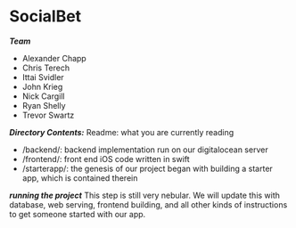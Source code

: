 SocialBet
==============

***Team***
- Alexander Chapp
- Chris Terech
- Ittai Svidler
- John Krieg
- Nick Cargill
- Ryan Shelly
- Trevor Swartz

***Directory Contents:***
Readme: what you are currently reading
- /backend/: backend implementation run on our digitalocean server
- /frontend/: front end iOS code written in swift
- /starterapp/: the genesis of our project began with building a starter app, which is contained therein

***running the project***
This step is still very nebular. We will update this with database, web serving, frontend building, and all other kinds of instructions to get someone started with our app. 

